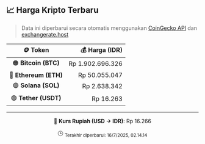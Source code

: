 

<!-- HARGA_KRIPTO -->
## 📈 Harga Kripto Terbaru

> Data ini diperbarui secara otomatis menggunakan [CoinGecko API](https://www.coingecko.com/) dan [exchangerate.host](https://exchangerate.host/)

<div align="center">

| 🪙 Token | 💰 Harga (IDR) |
|:------:|---------------:|
| 🟠 **Bitcoin (BTC)**   | Rp 1.902.696.326 |
| 🔵 **Ethereum (ETH)**  | Rp 50.055.047 |
| 🟣 **Solana (SOL)**    | Rp 2.638.342 |
| 🟢 **Tether (USDT)**   | Rp 16.263 |

---

💱 **Kurs Rupiah (USD → IDR)**: Rp 16.266

🕒 <sub>Terakhir diperbarui: 16/7/2025, 02.14.14</sub>

</div>
<!-- /HARGA_KRIPTO -->